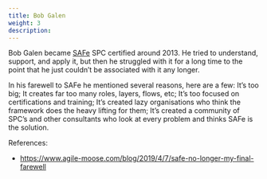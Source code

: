 ```yaml
---
title: Bob Galen
weight: 3
description: 
---
```


Bob Galen became [SAFe](https://www.scaledagileframework.com/) SPC certified around 2013. He tried to understand, support, and apply it, but then he struggled with it for a long time to the point that he just couldn’t be associated with it any longer.

In his farewell to SAFe he mentioned several reasons, here are a few: It’s too big; It creates far too many roles, layers, flows, etc; It’s too focused on certifications and training; It’s created lazy organisations who think the framework does the heavy lifting for them; It’s created a community of SPC’s and other consultants who look at every problem and thinks SAFe is the solution.

References: 
- https://www.agile-moose.com/blog/2019/4/7/safe-no-longer-my-final-farewell 